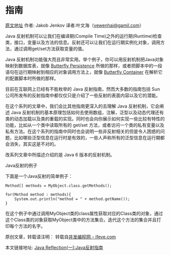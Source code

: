 # 指南

[原文地址](http://tutorials.jenkov.com/java-reflection/index.html)   作者: Jakob Jenkov 译者:叶文海（yewenhai@gamil.com）

Java 反射机制可以让我们在编译期(Compile Time)之外的运行期(Runtime)检查类，接口，变量以及方法的信息。反射还可以让我们在运行期实例化对象，调用方法，通过调用get/set方法获取变量的值。

Java 反射机制功能强大而且非常实用。举个例子，你可以用反射机制把Java对象映射到数据库表，就像 [Butterfly Persistence](http://butterfly.jenkov.com/) 所做的那样，或者把脚本中的一段语句在运行期映射到相应的对象调用方法上，就像  [Butterfly Container](http://butterfly.jenkov.com/) 在解析它的配置脚本时所做的那样。


目前在互联网上已经有不胜枚举的 Java 反射指南，然而大多数的指南包括 Sun 公司所发布的反射指南中都仅仅只是介绍了一些反射的表面内容以及它的潜能。

在这个系列的文章中，我们会比其他指南更深入的去理解 Java 反射机制，它会阐述 Java 反射机制的基本原理包括如何去使用数组，注解，泛型以及动态代理还有类的动态加载以及类的重载的实现。同时也会向你展示如何实现一些比较有特性的功能，比如从一个类中读取所有的 get/set 方法，或者访问一个类的私有变量以及私有方法。在这个系列的指南中同时也会说明一些非反射相关的但是令人困惑的问题，比如哪些泛型信息在运行时是有效的，一些人声称所有的泛型信息在运行期都会消失，其实这是不对的。

改系列文章中所描述介绍的是 Java 6 版本的反射机制。

Java反射的例子

下面是一个Java反射的简单例子：

```
Method[] methods = MyObject.class.getMethods();

for(Method method : methods){
    System.out.println("method = " + method.getName());
}
```

在这个例子中通过调用MyObject类的class属性获取对应的Class类的对象，通过这个Class类的对象获取MyObject类中的方法集合。迭代这个方法的集合并且打印每个方法的名字。

原创文章，转载请注明： 转载自[并发编程网 – ifeve.com](http://ifeve.com/)

本文链接地址: [Java Reflection(一):Java反射指南](http://ifeve.com/java-reflection-tutorial/)